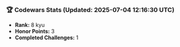 ### 🏆 Codewars Stats (Updated: 2025-07-04 12:16:30 UTC)

- **Rank:** 8 kyu
- **Honor Points:** 3
- **Completed Challenges:** 1
